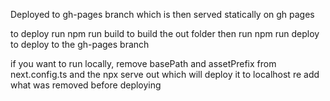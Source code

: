 Deployed to gh-pages branch which is then served statically on gh pages

to deploy run npm run build to build the out folder
then run npm run deploy to deploy to the gh-pages branch

if you want to run locally, remove basePath and assetPrefix from next.config.ts and the npx serve out which will deploy it to localhost
re add what was removed before deploying

